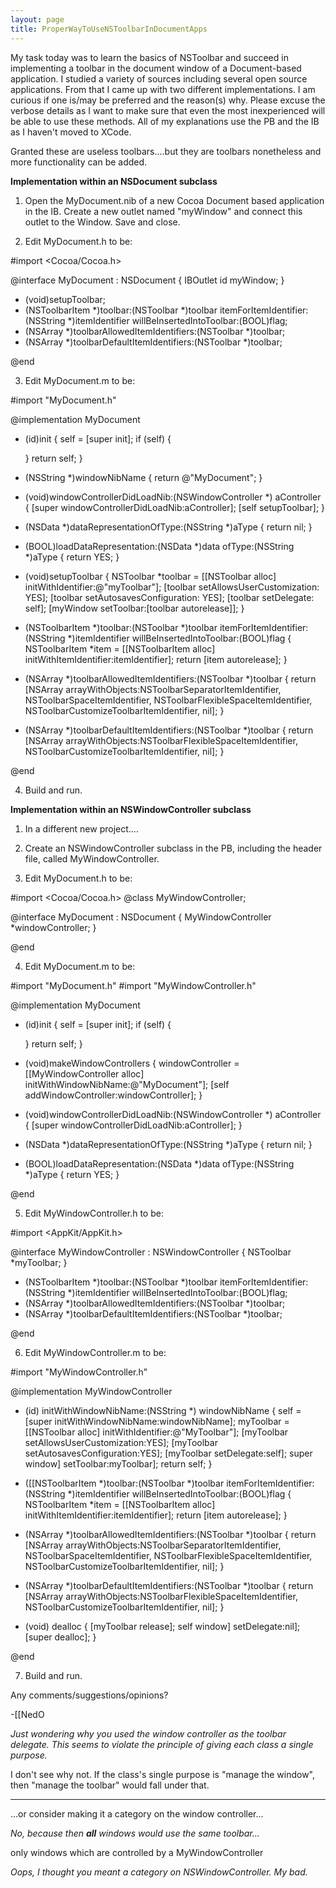 ```yaml
---
layout: page
title: ProperWayToUseNSToolbarInDocumentApps
---
```




My task today was to learn the basics of NSToolbar and succeed in implementing a toolbar in the document window of a Document-based application. I studied a variety of sources including several open source applications. From that I came up with two different implementations. I am curious if one is/may be preferred and the reason(s) why. Please excuse the verbose details as I want to make sure that even the most inexperienced will be able to use these methods. All of my explanations use the PB and the IB as I haven't moved to XCode.

Granted these are useless toolbars....but they are toolbars nonetheless and more functionality can be added.

**Implementation within an NSDocument subclass**

1) Open the MyDocument.nib of a new Cocoa Document based application in the IB. Create a new outlet named "myWindow" and connect this outlet to the Window. Save and close.

2) Edit MyDocument.h to be:
    
#import <Cocoa/Cocoa.h>

@interface MyDocument : NSDocument
{
    IBOutlet id myWindow;
}

- (void)setupToolbar;
- (NSToolbarItem *)toolbar:(NSToolbar *)toolbar
     itemForItemIdentifier:(NSString *)itemIdentifier
 willBeInsertedIntoToolbar:(BOOL)flag;
- (NSArray *)toolbarAllowedItemIdentifiers:(NSToolbar *)toolbar;
- (NSArray *)toolbarDefaultItemIdentifiers:(NSToolbar *)toolbar;

@end


3) Edit MyDocument.m to be:
    
#import "MyDocument.h"

@implementation MyDocument

- (id)init
{
    self = [super init];
    if (self) {

    }
    return self;
}

- (NSString *)windowNibName
{
    return @"MyDocument";
}

- (void)windowControllerDidLoadNib:(NSWindowController *) aController
{
    [super windowControllerDidLoadNib:aController];
    [self setupToolbar];
}

- (NSData *)dataRepresentationOfType:(NSString *)aType
{
    return nil;
}

- (BOOL)loadDataRepresentation:(NSData *)data ofType:(NSString *)aType
{
    return YES;
}

- (void)setupToolbar
{
    NSToolbar *toolbar = [[NSToolbar alloc] initWithIdentifier:@"myToolbar"];
    [toolbar setAllowsUserCustomization: YES];
    [toolbar setAutosavesConfiguration: YES];
    [toolbar setDelegate: self];
    [myWindow setToolbar:[toolbar autorelease]];
}

- (NSToolbarItem *)toolbar:(NSToolbar *)toolbar itemForItemIdentifier:(NSString *)itemIdentifier willBeInsertedIntoToolbar:(BOOL)flag
{
    NSToolbarItem *item = [[NSToolbarItem alloc] initWithItemIdentifier:itemIdentifier];
    return [item autorelease];
}

- (NSArray *)toolbarAllowedItemIdentifiers:(NSToolbar *)toolbar
{
    return [NSArray arrayWithObjects:NSToolbarSeparatorItemIdentifier,
                                     NSToolbarSpaceItemIdentifier,
                                     NSToolbarFlexibleSpaceItemIdentifier,
                                     NSToolbarCustomizeToolbarItemIdentifier, nil];
}

- (NSArray *)toolbarDefaultItemIdentifiers:(NSToolbar *)toolbar
{
    return [NSArray arrayWithObjects:NSToolbarFlexibleSpaceItemIdentifier,
                                     NSToolbarCustomizeToolbarItemIdentifier, nil];
}

@end


4) Build and run.


**Implementation within an NSWindowController subclass**

1) In a different new project....

2) Create an NSWindowController subclass in the PB, including the header file, called MyWindowController.

3) Edit MyDocument.h to be:
    
#import <Cocoa/Cocoa.h>
@class MyWindowController;


@interface MyDocument : NSDocument
{
    MyWindowController			*windowController;
}

@end


4) Edit MyDocument.m to be:
    
#import "MyDocument.h"
#import "MyWindowController.h"


@implementation MyDocument

- (id)init
{
    self = [super init];
    if (self) {
    
    }
    return self;
}

- (void)makeWindowControllers
{
    windowController = [[MyWindowController alloc] initWithWindowNibName:@"MyDocument"];
    [self addWindowController:windowController];
}

- (void)windowControllerDidLoadNib:(NSWindowController *) aController
{
    [super windowControllerDidLoadNib:aController];
}

- (NSData *)dataRepresentationOfType:(NSString *)aType
{
    return nil;
}

- (BOOL)loadDataRepresentation:(NSData *)data ofType:(NSString *)aType
{
    return YES;
}

@end


5) Edit MyWindowController.h to be:
    
#import <AppKit/AppKit.h>


@interface MyWindowController : NSWindowController
{
    NSToolbar                   *myToolbar;
}

- (NSToolbarItem *)toolbar:(NSToolbar *)toolbar
     itemForItemIdentifier:(NSString *)itemIdentifier
 willBeInsertedIntoToolbar:(BOOL)flag;
- (NSArray *)toolbarAllowedItemIdentifiers:(NSToolbar *)toolbar;
- (NSArray *)toolbarDefaultItemIdentifiers:(NSToolbar *)toolbar;

@end


6) Edit MyWindowController.m to be:
    
#import "MyWindowController.h"


@implementation MyWindowController

- (id) initWithWindowNibName:(NSString *) windowNibName
{
    self = [super initWithWindowNibName:windowNibName];
    myToolbar = [[NSToolbar alloc] initWithIdentifier:@"MyToolbar"];
    [myToolbar setAllowsUserCustomization:YES];
    [myToolbar setAutosavesConfiguration:YES];
    [myToolbar setDelegate:self];
    super window] setToolbar:myToolbar];
    return self;
}

- ([[NSToolbarItem *)toolbar:(NSToolbar *)toolbar
     itemForItemIdentifier:(NSString *)itemIdentifier
 willBeInsertedIntoToolbar:(BOOL)flag
{
    NSToolbarItem *item = [[NSToolbarItem alloc] initWithItemIdentifier:itemIdentifier];
    return [item autorelease];
}

- (NSArray *)toolbarAllowedItemIdentifiers:(NSToolbar *)toolbar
{
    return [NSArray arrayWithObjects:NSToolbarSeparatorItemIdentifier,
                                     NSToolbarSpaceItemIdentifier,
                                     NSToolbarFlexibleSpaceItemIdentifier,
                                     NSToolbarCustomizeToolbarItemIdentifier, nil];
}

- (NSArray *)toolbarDefaultItemIdentifiers:(NSToolbar *)toolbar
{
    return [NSArray arrayWithObjects:NSToolbarFlexibleSpaceItemIdentifier,
                                     NSToolbarCustomizeToolbarItemIdentifier, nil];
}

- (void) dealloc
{
    [myToolbar release];
    self window] setDelegate:nil];
    [super dealloc];
}

@end


7) Build and run.

Any comments/suggestions/opinions?

-[[NedO

*Just wondering why you used the window controller as the toolbar delegate. This seems to violate the principle of giving each class a single purpose.*

I don't see why not. If the class's single purpose is "manage the window", then "manage the toolbar" would fall under that.

----

...or consider making it a category on the window controller...

*No, because then **all** windows would use the same toolbar...*

only windows which are controlled by a MyWindowController

*Oops, I thought you meant a category on NSWindowController. My bad.*


